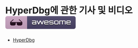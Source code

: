 # HyperDbg에 관한 기사 및 비디오 ![Awesome](https://raw.githubusercontent.com/HyperDbg/graphics/master/Badges/Awesome.svg)

- [HyperDbg](https://cshelldll.github.io/posts/HyperDbg)

